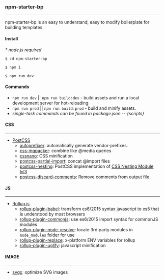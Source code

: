 ### npm-starter-bp
---
npm-starter-bp is an easy to understand, easy to modify boilerplate for building templates.

#### Install
*\* node.js required*

`$ cd npm-starter-bp`

`$ npm i`

`$ npm run dev`


#### Commands
  * `npm run dev` || `npm run build:dev` - build assets and run a local development server for hot-reloading
  * `npm run prod` || `npm run build:prod` - build and minify assets.
  * *single-task commands can be found in package.json -- {scripts}*

#### CSS
---
  * [PostCSS](https://github.com/postcss/postcss)
    * [autoprefixer](https://github.com/postcss/autoprefixer): automatically generate vendor-prefixes.
    * [css-mqpacker](https://github.com/hail2u/node-css-mqpacker): combine like @media queries
    * [cssnano](http://cssnano.co/): CSS minification
    * [postcss-partial-import](https://github.com/jonathantneal/postcss-partial-import): concat @import files
    * [postcss-nesting](https://github.com/jonathantneal/postcss-nesting): PostCSS implementation of [CSS Nesting Module lvl3](https://tabatkins.github.io/specs/css-nesting/)
    * [postcss-discard-comments](https://github.com/ben-eb/postcss-discard-comments): Remove comments from output file.

#### JS
---
  * [Rollup.js](https://rollupjs.org/)
    * [rollup-plugin-babel](https://github.com/rollup/rollup-plugin-babel): transform es6/2015 syntax javascript to es5 that is understood by most browsers
    * [rollup-plugin-commonjs](https://github.com/rollup/rollup-plugin-commonjs): use es6/2015 import syntax for commonJS modules
    * [rollup-plugin-node-resolve](https://github.com/rollup/rollup-plugin-node-resolve): locate 3rd party modules in `node_modules` folder for use
    * [rollup-plugin-replace](https://github.com/rollup/rollup-plugin-replace): x-platform ENV variables for rollup
    * [rollup-plugin-uglify](https://github.com/TrySound/rollup-plugin-uglify): javascript minification

#### IMAGE
---
  * [svgo](https://github.com/svg/svgo): optimize SVG images
